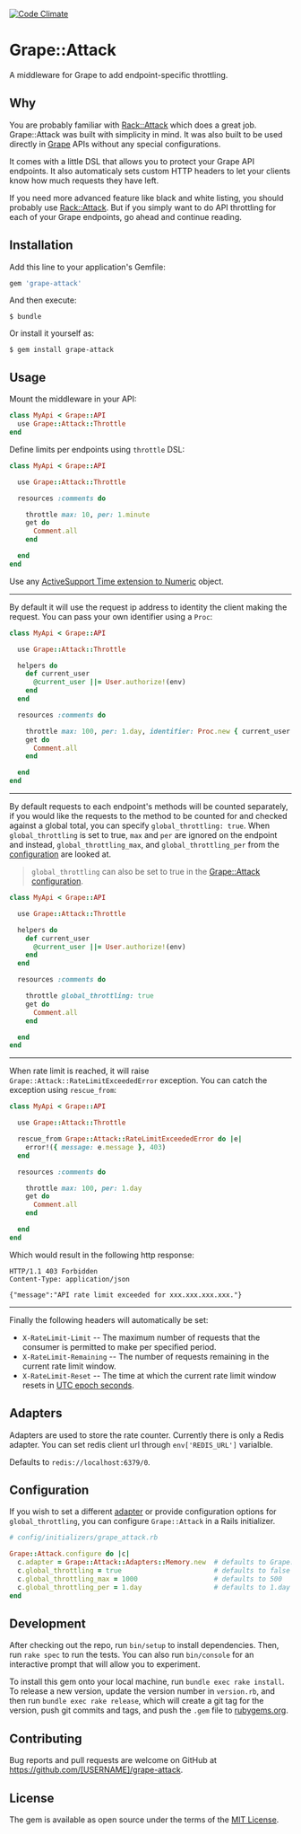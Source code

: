 [![Code Climate](https://codeclimate.com/github/gottfrois/grape-attack/badges/gpa.svg)](https://codeclimate.com/github/gottfrois/grape-attack)

# Grape::Attack

A middleware for Grape to add endpoint-specific throttling.

## Why

You are probably familiar with [Rack::Attack](https://github.com/kickstarter/rack-attack) which does a great job. Grape::Attack was built with simplicity in mind. It was also built to be used directly in [Grape](https://github.com/ruby-grape/grape) APIs without any special configurations.

It comes with a little DSL that allows you to protect your Grape API endpoints. It also automaticaly sets custom HTTP headers to let your clients know how much requests they have left.

If you need more advanced feature like black and white listing, you should probably use [Rack::Attack](https://github.com/kickstarter/rack-attack). But if you simply want to do API throttling for each of your Grape endpoints, go ahead and continue reading.

## Installation

Add this line to your application's Gemfile:

```ruby
gem 'grape-attack'
```

And then execute:

    $ bundle

Or install it yourself as:

    $ gem install grape-attack

## Usage

Mount the middleware in your API:

```ruby
class MyApi < Grape::API
  use Grape::Attack::Throttle
end
```

Define limits per endpoints using `throttle` DSL:

```ruby
class MyApi < Grape::API

  use Grape::Attack::Throttle

  resources :comments do

    throttle max: 10, per: 1.minute
    get do
      Comment.all
    end

  end
end
```

Use any [ActiveSupport Time extension to Numeric](http://edgeguides.rubyonrails.org/active_support_core_extensions.html#time) object.

---

By default it will use the request ip address to identity the client making the request.
You can pass your own identifier using a `Proc`:

```ruby
class MyApi < Grape::API

  use Grape::Attack::Throttle

  helpers do
    def current_user
      @current_user ||= User.authorize!(env)
    end
  end

  resources :comments do

    throttle max: 100, per: 1.day, identifier: Proc.new { current_user.id }
    get do
      Comment.all
    end

  end
end
```

---

By default requests to each endpoint's methods will be counted separately, if you would like the requests to the method to be counted for and checked against a global total, you can specify `global_throttling: true`. When `global_throttling` is set to true, `max` and `per` are ignored on the endpoint and instead, `global_throttling_max`, and `global_throttling_per` from the [configuration](#configuration) are looked at.

> `global_throttling` can also be set to true in the [Grape::Attack configuration](#configuration).

```ruby
class MyApi < Grape::API

  use Grape::Attack::Throttle

  helpers do
    def current_user
      @current_user ||= User.authorize!(env)
    end
  end

  resources :comments do

    throttle global_throttling: true
    get do
      Comment.all
    end

  end
end
```

---

When rate limit is reached, it will raise `Grape::Attack::RateLimitExceededError` exception.
You can catch the exception using `rescue_from`:

```ruby
class MyApi < Grape::API

  use Grape::Attack::Throttle

  rescue_from Grape::Attack::RateLimitExceededError do |e|
    error!({ message: e.message }, 403)
  end

  resources :comments do

    throttle max: 100, per: 1.day
    get do
      Comment.all
    end

  end
end
```

Which would result in the following http response:

```
HTTP/1.1 403 Forbidden
Content-Type: application/json

{"message":"API rate limit exceeded for xxx.xxx.xxx.xxx."}
```

---

Finally the following headers will automatically be set:

* `X-RateLimit-Limit` -- The maximum number of requests that the consumer is permitted to make per specified period.
* `X-RateLimit-Remaining` -- The number of requests remaining in the current rate limit window.
* `X-RateLimit-Reset` -- The time at which the current rate limit window resets in [UTC epoch seconds](https://en.wikipedia.org/wiki/Unix_time).

## Adapters

Adapters are used to store the rate counter.
Currently there is only a Redis adapter. You can set redis client url through `env['REDIS_URL']` varialble.

Defaults to `redis://localhost:6379/0`.

## Configuration

If you wish to set a different [adapter](#adapters) or provide configuration options for `global_throttling`, you can configure `Grape::Attack` in a Rails initializer.

```ruby
# config/initializers/grape_attack.rb

Grape::Attack.configure do |c|
  c.adapter = Grape::Attack::Adapters::Memory.new  # defaults to Grape::Attack::Adapters::Redis.new
  c.global_throttling = true                       # defaults to false
  c.global_throttling_max = 1000                   # defaults to 500
  c.global_throttling_per = 1.day                  # defaults to 1.day
end     
```

## Development

After checking out the repo, run `bin/setup` to install dependencies. Then, run `rake spec` to run the tests. You can also run `bin/console` for an interactive prompt that will allow you to experiment.

To install this gem onto your local machine, run `bundle exec rake install`. To release a new version, update the version number in `version.rb`, and then run `bundle exec rake release`, which will create a git tag for the version, push git commits and tags, and push the `.gem` file to [rubygems.org](https://rubygems.org).

## Contributing

Bug reports and pull requests are welcome on GitHub at https://github.com/[USERNAME]/grape-attack.


## License

The gem is available as open source under the terms of the [MIT License](http://opensource.org/licenses/MIT).
